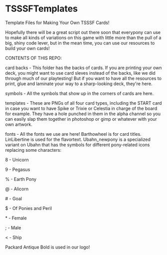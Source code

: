 TSSSFTemplates
==============

Template Files for Making Your Own TSSSF Cards!

Hopefully there will be a great script out there soon that everypony can use to make all kinds of variations on this game with little more than the pull of a big, shiny code lever, but in the mean time, you can use our resources to build your own cards!

CONTENTS OF THIS REPO:

card backs - This folder has the backs of cards.  If you are printing your own deck, you might want to use card sleves instead of the backs, like we did through much of our playtesting!  But if you want to have all the resources to print, glue and laminate your way to a sharp-looking deck, they're here.

symbols - All the symbols that show up in the corners of cards are here.

templates - These are PNGs of all four card types, including the START card in case you want to have Spike or Trixie or Celestia in charge of the board for example.  They have a hole punched in them in the alpha channel so you can easily slap them together in photoshop or gimp or whatever with your own artwork.

fonts - All the fonts we use are here!  Barthowheel is for card titles.  LinLibertine is used for the flavortext.  Ubahn_newpony is a specialized variant on Ubahn that has the symbols for different pony-related icons replacing some characters:

8 - Unicorn

9 - Pegasus

% - Earth Pony

@ - Alicorn

\# - Goal

$ - Of Ponies and Peril

\* - Female

; - Male

< - Ship


Packard Antique Bold is used in our logo!